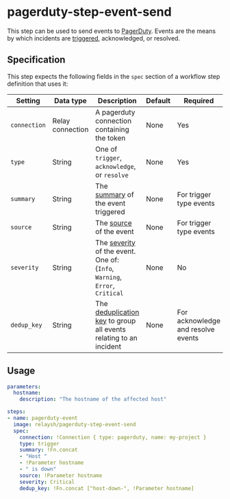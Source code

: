 # pagerduty-step-event-send

This step can be used to send events to [PagerDuty](http://pagerduty.com/). Events are the means by which incidents are [triggered](https://support.pagerduty.com/docs/incidents), acknowledged, or resolved.

## Specification

This step expects the following fields in the `spec` section of a workflow step definition that uses it:

| Setting      | Data type        | Description                                                                                                                                                                     | Default | Required                           |
|--------------|------------------|---------------------------------------------------------------------------------------------------------------------------------------------------------------------------------|---------|------------------------------------|
| `connection` | Relay connection | A pagerduty connection containing the token                                                                                                                                     | None    | Yes                                |
| `type`       | String           | One of `trigger`, `acknowledge`, or `resolve`                                                                                                                                   | None    | Yes                                |
| `summary`    | String           | The [summary](https://developer.pagerduty.com/docs/events-api-v2/overview/#pagerduty-common-event-format-pd-cef) of the event triggered                                         | None    | For trigger type events            |
| `source`     | String           | The [source](https://developer.pagerduty.com/docs/events-api-v2/overview/#pagerduty-common-event-format-pd-cef) of the event                                                    | None    | For trigger type events            |
| `severity`   | String           | The [severity](https://developer.pagerduty.com/docs/events-api-v2/overview/#pagerduty-common-event-format-pd-cef) of the event. One of: {`Info`, `Warning`, `Error`, `Critical` | None    | No                                 |
| `dedup_key`  | String           | The [deduplication key](https://support.pagerduty.com/docs/event-management) to group all events relating to an incident                                                        | None    | For acknowledge and resolve events |

## Usage

```yaml
parameters:
  hostname:
    description: "The hostname of the affected host"

steps:
- name: pagerduty-event
  image: relaysh/pagerduty-step-event-send
  spec:
    connection: !Connection { type: pagerduty, name: my-project }
    type: trigger
    summary: !Fn.concat
    - "Host "
    - !Parameter hostname
    - " is down"
    source: !Parameter hostname
    severity: Critical
    dedup_key: !Fn.concat ["host-down-", !Parameter hostname]
```
